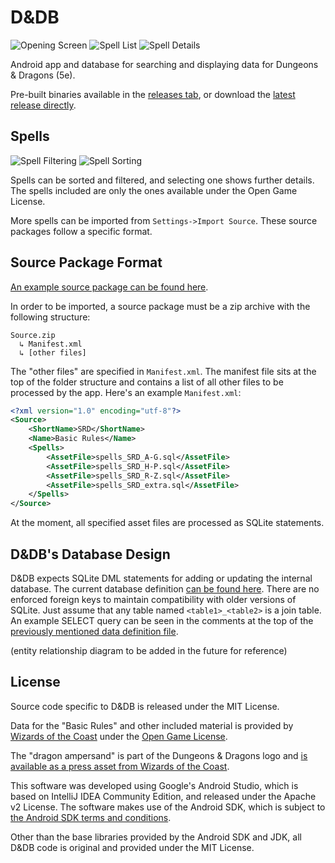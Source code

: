 D&DB
====

![Opening Screen](images/screen1.png) ![Spell List](images/screen2.png) ![Spell Details](images/screen3.png)

Android app and database for searching and displaying data for Dungeons & Dragons (5e).

Pre-built binaries available in the [releases tab](https://github.com/dseguin/dndb/releases/tag/v0.1.0), or download the [latest release directly](https://github.com/dseguin/dndb/releases/download/v0.1.0/dndb-androidapi19-0.1.0.apk).

Spells
------

![Spell Filtering](images/screen4.png) ![Spell Sorting](images/screen5.png)

Spells can be sorted and filtered, and selecting one shows further details. The spells included are only the ones available under the Open Game License.

More spells can be imported from `Settings->Import Source`. These source packages follow a specific format.

Source Package Format
---------------------

[An example source package can be found here](app/src/main/res/raw/srd.zip).

In order to be imported, a source package must be a zip archive with the following structure: 
```
Source.zip
  ↳ Manifest.xml
  ↳ [other files]
```

The "other files" are specified in `Manifest.xml`. The manifest file sits at the top of the folder structure and contains a list of all other files to be processed by the app. 
Here's an example `Manifest.xml`:
```xml
<?xml version="1.0" encoding="utf-8"?>
<Source>
    <ShortName>SRD</ShortName>
    <Name>Basic Rules</Name>
    <Spells>
        <AssetFile>spells_SRD_A-G.sql</AssetFile>
        <AssetFile>spells_SRD_H-P.sql</AssetFile>
        <AssetFile>spells_SRD_R-Z.sql</AssetFile>
        <AssetFile>spells_SRD_extra.sql</AssetFile>
    </Spells>
</Source>
```

At the moment, all specified asset files are processed as SQLite statements.

D&DB's Database Design
----------------------

D&DB expects SQLite DML statements for adding or updating the internal database. The current database definition [can be found here](app/src/main/res/raw/spells_ddl.sql). There are no enforced foreign keys to maintain compatibility with older versions of SQLite. Just assume that any table named `<table1>_<table2>` is a join table. An example SELECT query can be seen in the comments at the top of the [previously mentioned data definition file](app/src/main/res/raw/spells_ddl.sql).

(entity relationship diagram to be added in the future for reference)

License
-------

Source code specific to D&DB is released under the MIT License.

Data for the "Basic Rules" and other included material is provided by [Wizards of the Coast](https://dnd.wizards.com) under the [Open Game License](https://media.wizards.com/2016/downloads/DND/SRD-OGL_V5.1.pdf).

The "dragon ampersand" is part of the Dungeons & Dragons logo and [is available as a press asset from Wizards of the Coast](https://dnd.wizards.com/pressassets).

This software was developed using Google's Android Studio, which is based on IntelliJ IDEA Community Edition, and released under the Apache v2 License. The software makes use of the Android SDK, which is subject to [the Android SDK terms and conditions](https://developer.android.com/studio/terms).

Other than the base libraries provided by the Android SDK and JDK, all D&DB code is original and provided under the MIT License.
